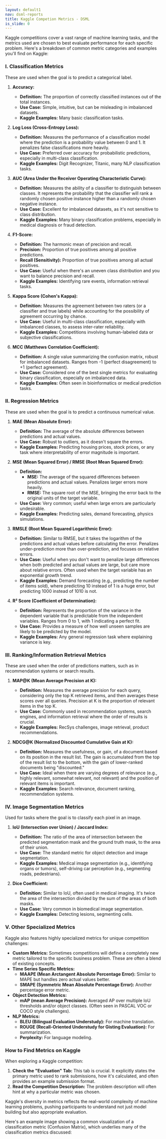 ```yaml
---
layout: default1
nav: dsml-reports
title: Kaggle Competion Metrics - DSML
is_slide: 0
---
```


Kaggle competitions cover a vast range of machine learning tasks, and the metrics used are chosen to best evaluate performance for each specific problem. Here's a breakdown of common metric categories and examples you'll find on Kaggle:

### I. Classification Metrics

These are used when the goal is to predict a categorical label.

1.  **Accuracy:**
    *   **Definition:** The proportion of correctly classified instances out of the total instances.
    *   **Use Case:** Simple, intuitive, but can be misleading in imbalanced datasets.
    *   **Kaggle Examples:** Many basic classification tasks.

2.  **Log Loss (Cross-Entropy Loss):**
    *   **Definition:** Measures the performance of a classification model where the prediction is a probability value between 0 and 1. It penalizes false classifications more heavily.
    *   **Use Case:** Preferred over accuracy for probabilistic predictions, especially in multi-class classification.
    *   **Kaggle Examples:** Digit Recognizer, Titanic, many NLP classification tasks.

3.  **AUC (Area Under the Receiver Operating Characteristic Curve):**
    *   **Definition:** Measures the ability of a classifier to distinguish between classes. It represents the probability that the classifier will rank a randomly chosen positive instance higher than a randomly chosen negative instance.
    *   **Use Case:** Excellent for imbalanced datasets, as it's not sensitive to class distribution.
    *   **Kaggle Examples:** Many binary classification problems, especially in medical diagnosis or fraud detection.

4.  **F1-Score:**
    *   **Definition:** The harmonic mean of precision and recall.
    *   **Precision:** Proportion of true positives among all positive predictions.
    *   **Recall (Sensitivity):** Proportion of true positives among all actual positives.
    *   **Use Case:** Useful when there's an uneven class distribution and you want to balance precision and recall.
    *   **Kaggle Examples:** Identifying rare events, information retrieval tasks.

5.  **Kappa Score (Cohen's Kappa):**
    *   **Definition:** Measures the agreement between two raters (or a classifier and true labels) while accounting for the possibility of agreement occurring by chance.
    *   **Use Case:** Useful in multi-class classification, especially with imbalanced classes, to assess inter-rater reliability.
    *   **Kaggle Examples:** Competitions involving human-labeled data or subjective classifications.

6.  **MCC (Matthews Correlation Coefficient):**
    *   **Definition:** A single value summarizing the confusion matrix, robust for imbalanced datasets. Ranges from -1 (perfect disagreement) to +1 (perfect agreement).
    *   **Use Case:** Considered one of the best single metrics for evaluating binary classification, especially on imbalanced data.
    *   **Kaggle Examples:** Often seen in bioinformatics or medical prediction tasks.

### II. Regression Metrics

These are used when the goal is to predict a continuous numerical value.

1.  **MAE (Mean Absolute Error):**
    *   **Definition:** The average of the absolute differences between predictions and actual values.
    *   **Use Case:** Robust to outliers, as it doesn't square the errors.
    *   **Kaggle Examples:** Predicting housing prices, stock prices, or any task where interpretability of error magnitude is important.

2.  **MSE (Mean Squared Error) / RMSE (Root Mean Squared Error):**
    *   **Definition:**
        *   **MSE:** The average of the squared differences between predictions and actual values. Penalizes larger errors more heavily.
        *   **RMSE:** The square root of the MSE, bringing the error back to the original units of the target variable.
    *   **Use Case:** Very common; useful when large errors are particularly undesirable.
    *   **Kaggle Examples:** Predicting sales, demand forecasting, physics simulations.

3.  **RMSLE (Root Mean Squared Logarithmic Error):**
    *   **Definition:** Similar to RMSE, but it takes the logarithm of the predictions and actual values before calculating the error. Penalizes under-prediction more than over-prediction, and focuses on relative errors.
    *   **Use Case:** Useful when you don't want to penalize large differences when both predicted and actual values are large, but care more about relative errors. Often used when the target variable has an exponential growth trend.
    *   **Kaggle Examples:** Demand forecasting (e.g., predicting the number of items sold), where predicting 10 instead of 1 is a huge error, but predicting 1000 instead of 1010 is not.

4.  **R² Score (Coefficient of Determination):**
    *   **Definition:** Represents the proportion of the variance in the dependent variable that is predictable from the independent variables. Ranges from 0 to 1, with 1 indicating a perfect fit.
    *   **Use Case:** Provides a measure of how well unseen samples are likely to be predicted by the model.
    *   **Kaggle Examples:** Any general regression task where explaining variance is key.

### III. Ranking/Information Retrieval Metrics

These are used when the order of predictions matters, such as in recommendation systems or search results.

1.  **MAP@K (Mean Average Precision at K):**
    *   **Definition:** Measures the average precision for each query, considering only the top K retrieved items, and then averages these scores over all queries. Precision at K is the proportion of relevant items in the top K.
    *   **Use Case:** Commonly used in recommendation systems, search engines, and information retrieval where the order of results is crucial.
    *   **Kaggle Examples:** RecSys challenges, image retrieval, product recommendations.

2.  **NDCG@K (Normalized Discounted Cumulative Gain at K):**
    *   **Definition:** Measures the usefulness, or gain, of a document based on its position in the result list. The gain is accumulated from the top of the result list to the bottom, with the gain of lower-ranked documents being "discounted."
    *   **Use Case:** Ideal when there are varying degrees of relevance (e.g., highly relevant, somewhat relevant, not relevant) and the position of relevant items is important.
    *   **Kaggle Examples:** Search relevance, document ranking, recommendation systems.

### IV. Image Segmentation Metrics

Used for tasks where the goal is to classify each pixel in an image.

1.  **IoU (Intersection over Union) / Jaccard Index:**
    *   **Definition:** The ratio of the area of intersection between the predicted segmentation mask and the ground truth mask, to the area of their union.
    *   **Use Case:** The standard metric for object detection and image segmentation.
    *   **Kaggle Examples:** Medical image segmentation (e.g., identifying organs or tumors), self-driving car perception (e.g., segmenting roads, pedestrians).

2.  **Dice Coefficient:**
    *   **Definition:** Similar to IoU, often used in medical imaging. It's twice the area of the intersection divided by the sum of the areas of both masks.
    *   **Use Case:** Very common in biomedical image segmentation.
    *   **Kaggle Examples:** Detecting lesions, segmenting cells.

### V. Other Specialized Metrics

Kaggle also features highly specialized metrics for unique competition challenges:

*   **Custom Metrics:** Sometimes competitions will define a completely new metric tailored to the specific business problem. These are often a blend of existing concepts.
*   **Time Series Specific Metrics:**
    *   **MAAPE (Mean Arctangent Absolute Percentage Error):** Similar to MAPE but handles zero actual values better.
    *   **SMAPE (Symmetric Mean Absolute Percentage Error):** Another percentage error metric.
*   **Object Detection Metrics:**
    *   **mAP (mean Average Precision):** Averaged AP over multiple IoU thresholds and/or object classes. (Often seen in PASCAL VOC or COCO style challenges).
*   **NLP Metrics:**
    *   **BLEU (Bilingual Evaluation Understudy):** For machine translation.
    *   **ROUGE (Recall-Oriented Understudy for Gisting Evaluation):** For summarization.
    *   **Perplexity:** For language modeling.

### How to Find Metrics on Kaggle

When exploring a Kaggle competition:

1.  **Check the "Evaluation" Tab:** This tab is crucial. It explicitly states the primary metric used to rank submissions, how it's calculated, and often provides an example submission format.
2.  **Read the Competition Description:** The problem description will often hint at why a particular metric was chosen.

Kaggle's diversity in metrics reflects the real-world complexity of machine learning problems, pushing participants to understand not just model building but also appropriate evaluation.

Here's an example image showing a common visualization of a classification metric (Confusion Matrix), which underlies many of the classification metrics discussed:
